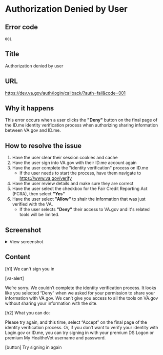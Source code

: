 # Authorization Denied by User

## Error code
`001`

## Title
Authorization denied by user

## URL
https://dev.va.gov/auth/login/callback/?auth=fail&code=001

## Why it happens
This error occurs when a user clicks the **"Deny"** button on the final page of the ID.me identity verification process when authorizing sharing information between VA.gov and ID.me.

## How to resolve the issue
1. Have the user clear their session cookies and cache
2. Have the user sign into VA.gov with their ID.me account again
3. Have the user complete the "identity verification" process on ID.me
    - If the user needs to start the process, have them navigate to https://www.va.gov/verify
4. Have the user review details and make sure they are correct
5. Have the user select the checkbox for the Fair Credit Reporting Act (FCRA), then select **"Yes"**
6. Have the user select **"Allow"** to shair the information that was just verified with the VA.
    - If the user selects **"Deny"** their access to VA.gov and it's related tools will be limited.

## Screenshot
<details>
  <summary>View screenshot</summary>
  <img src="./screenshots/001.png" />
</details>

## Content

[h1] We can't sign you in

[va-alert]

We’re sorry. We couldn’t complete the identity verification process. It looks like you selected “Deny” when we asked for your permission to share your information with VA.gov. We can’t give you access to all the tools on VA.gov without sharing your information with the site.

[h2] What you can do:

Please try again, and this time, select “Accept” on the final page of the identity verification process. Or, if you don’t want to verify your identity with Login.gov or ID.me, you can try signing in with your premium DS Logon or premium My HealtheVet username and password.

[button] Try signing in again
